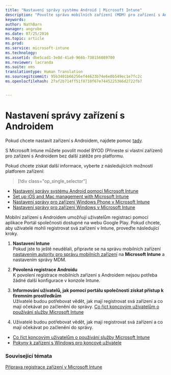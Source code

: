 ```yaml
---
title: "Nastavení správy systému Android | Microsoft Intune"
description: "Povolte správu mobilních zařízení (MDM) pro zařízení s Androidem a KNOXem pomocí služby Microsoft Intune."
keywords: 
author: NathBarn
manager: angrobe
ms.date: 07/25/2016
ms.topic: article
ms.prod: 
ms.service: microsoft-intune
ms.technology: 
ms.assetid: dbe5cad1-3e0d-41a9-966b-738156089700
ms.reviewer: lacranda
ms.suite: ems
translationtype: Human Translation
ms.sourcegitcommit: 95b3401b66256ef44623b74e6e0b549ec1e7fc2c
ms.openlocfilehash: 27af2b714ff51f8710f67e7445225366d2722fb7


---
```


# Nastavení správy zařízení s Androidem
Pokud chcete nastavit zařízení s Androidem, najdete pomoc [tady](../enduser/using-your-android-device-with-intune.md).

S Microsoft Intune můžete povolit model BYOD (Přineste si vlastní zařízení) pro zařízení s Androidem bez další zátěže pro platformu.

Pokud chcete získat další informace, vyberte z následujících možností platforem zařízení:

> [!div class="op_single_selector"]
- [Nastavení správy systému Android pomocí Microsoft Intune](set-up-android-management-with-microsoft-intune.md)
- [Set up iOS and Mac management with Microsoft Intune](set-up-ios-and-mac-management-with-microsoft-intune.md)
- [Nastavení správy pro zařízení Windows Phone v Microsoft Intune](set-up-windows-phone-management-with-microsoft-intune.md)
- [Nastavení správy pro zařízení Windows v Microsoft Intune](set-up-windows-device-management-with-microsoft-intune.md)

Mobilní zařízení s Androidem umožňují uživatelům registraci pomocí aplikace Portál společnosti dostupné na webu Google Play. Pokud chcete, aby uživatelé mohli registrovat svá zařízení v Intune, proveďte následující kroky.

1.  **Nastavení Intune**<br>
    Pokud jste to ještě neudělali, připravte se na správu mobilních zařízení [nastavením autority pro správu mobilních zařízení](get-ready-to-enroll-devices-in-microsoft-intune.md#set-mobile-device-management-authority) na **Microsoft Intune** a nastavením správy MDM.

2.  **Povolená registrace Androidu**<br>
    K povolení registrace mobilních zařízení s Androidem nejsou potřeba žádné další konfigurace v konzole Intune.

3.  **Informování uživatelů, jak pomocí portálu společnosti získat přístup k firemním prostředkům**<br>
    Uživatelé budou potřebovat vědět, jak mají registrovat svá zařízení a co mají očekávat po začlenění do správy. [Co říct koncovým uživatelům o používání služby Microsoft Intune](what-to-tell-your-end-users-about-using-microsoft-intune.md)

4.  Uživatelé budou potřebovat vědět, jak mají registrovat svá zařízení a co mají očekávat po začlenění do správy.
  - [Co říct koncovým uživatelům o používání služby Microsoft Intune](what-to-tell-your-end-users-about-using-microsoft-intune.md)
  - [Pokyny k zařízení s Windows pro koncové uživatele](../enduser/using-your-android-device-with-intune.md)

### Související témata
[Příprava registrace zařízení v Microsoft Intune](get-ready-to-enroll-devices-in-microsoft-intune.md)



<!--HONumber=Aug16_HO4-->



